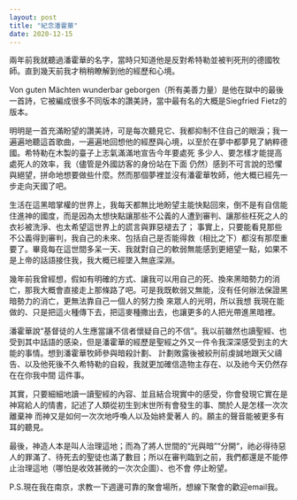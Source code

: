 ```yaml
---
layout: post
title: "紀念潘霍華"
date: 2020-12-15
---
```

兩年前我就聽過潘霍華的名字，當時只知道他是反對希特勒並被判死刑的德國牧師。直到幾天前我才稍稍瞭解到他的經歷和心境。

Von guten Mächten wunderbar geborgen（所有美善力量）是他在獄中的最後一首詩，它被編成很多不同版本的讚美詩，當中最有名的大概是Siegfried Fietz的版本。

明明是一首充滿盼望的讚美詩，可是每次聽見它、我都抑制不住自己的眼淚；我一遍遍地聽這首歌曲，一遍遍地回想他的經歷與心境，以至於在夢中都夢見了納粹德國。希特勒在木製的臺子上志氣滿滿地宣告今年要處死
多少人、要怎樣才能提高處死人的效率，我（儘管是外國訪客的身份站在下面 仍然）感到不可言說的恐懼與絕望，拼命地想要做些什麼。然而那個夢裡並沒有潘霍華牧師，他大概已經先一步走向天國了吧。

生活在這黑暗掌權的世界上，我每天都無比地盼望主能快點回來，倒不是有自信能住進神的國度，而是因為太想快點讓那些不公義的人遭到審判、讓那些枉死之人的衣衫被洗淨、也太希望這世界上的謊言與罪惡褪去了；
事實上，只要能看見那些不公義得到審判，我自己的未來、包括自己是否能得救（相比之下）都沒有那麼重要了。畢竟每在這世間多呆一天、我就對自己的軟弱無能感到更絕望一點，如果不是上帝的話語接住我，我大概已經墜入無底深淵。

幾年前我曾經想，假如有明確的方式、讓我可以用自己的死、換來黑暗勢力的消亡，那我大概會直接走上那條路了吧。可是我既軟弱又無能，沒有任何辦法保證黑暗勢力的消亡，更無法靠自己一個人的努力換
來眾人的光明，所以我想 我現在能做的、只是把這火種傳下去，把這麥種撒出去，也讓更多的人把光帶進黑暗裡。

潘霍華說“基督徒的人生應當讓不信者懷疑自己的不信”。我以前雖然也讀聖經、也受到其中話語的感染，但是潘霍華的經歷是聖經之外又一件令我深深感受到主的大能的事情。想到潘霍華牧師參與暗殺計劃、
計劃敗露後被絞刑前虔誠地跟天父禱告、以及他死後不久希特勒的自殺，我就更加確信造物主存在、以及祂今天仍然存在在你我中間 這件事。

其實，只要細細地讀一讀聖經的內容、並且結合現實中的感受，你會發現它實在是神寫給人的情書，記述了人類從初生到末世所有會發生的事、關於人是怎樣一次次離棄神 而神又是如何一次次地呼喚人以及始終愛著人
的。願主的聲音能被更多有耳的聽見。

最後，神造人本是叫人治理這地；而為了將人世間的“光與暗”“分開“，祂必得待惡人的罪滿了、待死去的聖徒也滿了數目；所以在審判臨到之前，我們都還是不能停止治理這地（哪怕是收效甚微的一次次企圖）、也不會
停止盼望。

P.S.現在我在南京，求教一下週邊可靠的聚會場所，想線下聚會的歡迎email我。
